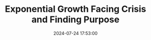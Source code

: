 ---
layout: post
title: Exponential Growth Facing Crisis and Finding Purpose
date: 2024-07-24 17:53:00
tags:
excerpt:
---